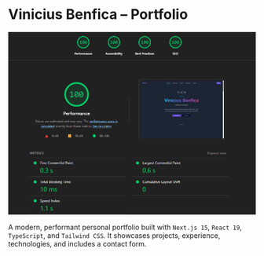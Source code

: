 # Vinicius Benfica – Portfolio

![Project preview](./public/image.png)

A modern, performant personal portfolio built with `Next.js 15`, `React 19`, `TypeScript`, and `Tailwind CSS`. It showcases projects, experience, technologies, and includes a contact form.